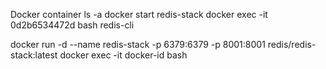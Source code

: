Docker container ls -a 
docker start redis-stack
docker exec -it 0d2b6534472d bash 
redis-cli 


docker run -d --name redis-stack -p 6379:6379 -p 8001:8001 redis/redis-stack:latest
docker exec -it docker-id bash 